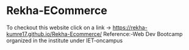 # Rekha-ECommerce
To checkout this website click on a link -> https://rekha-kumre17.github.io/Rekha-Ecommerce/
Reference:-Web Dev Bootcamp organized in the institute under IET-oncampus
